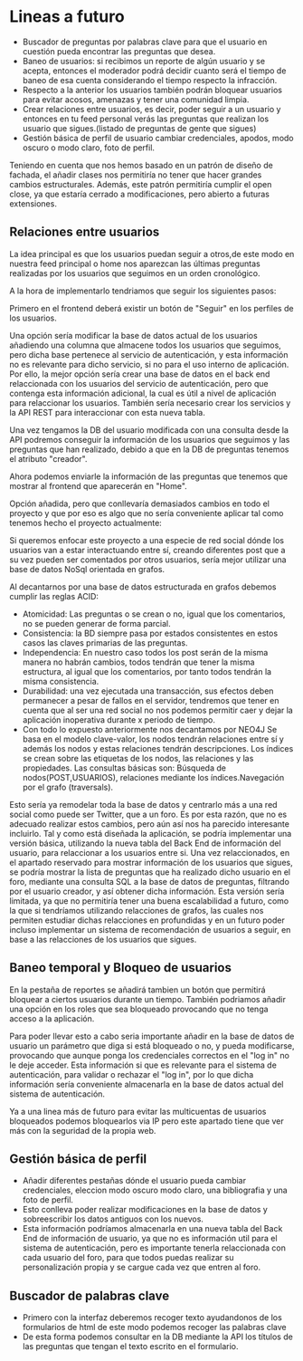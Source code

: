 # Lineas a futuro 
*  Buscador de preguntas por palabras clave para que el usuario en cuestión pueda encontrar las preguntas que desea.
* Baneo de usuarios: si recibimos un reporte de algún usuario y se acepta, entonces el moderador podrá decidir cuanto será el tiempo de baneo de esa cuenta considerando el tiempo respecto la infracción.
* Respecto a la anterior los usuarios también podrán bloquear usuarios para evitar acosos, amenazas y tener una comunidad limpia.
* Crear relaciones entre usuarios, es decir, poder seguir a un usuario y entonces en tu feed personal verás las preguntas que realizan los usuario que sigues.(listado de preguntas de gente que sigues)
* Gestión básica de perfil de usuario cambiar credenciales, apodos, modo oscuro o modo claro, foto de perfil.

Teniendo en cuenta que nos hemos basado en un patrón de diseño de fachada, el añadir clases nos permitiría no tener que hacer grandes cambios estructurales. Además, este patrón permitiría cumplir el open close, ya que estaría cerrado a modificaciones, pero abierto a futuras extensiones.

## Relaciones entre usuarios
La idea principal es que los usuarios puedan seguir a otros,de este modo en nuestra feed principal o home nos aparezcan las últimas preguntas realizadas por los usuarios que seguimos en un orden cronológico.

A la hora de implementarlo tendriamos que seguir los siguientes pasos:

Primero en el frontend deberá existir un botón de "Seguir" en los perfiles de los usuarios.

Una opción sería modificar la base de datos actual de los usuarios añadiendo una columna que almacene todos los usuarios que seguimos, pero dicha base pertenece al servicio de autenticación, y esta información no es relevante para dicho servicio, si no para el uso interno de aplicación.
Por ello, la mejor opción sería crear una base de datos en el back end relaccionada con los usuarios del servicio de autenticación, pero que contenga esta información adicional, la cual es útil a nivel de aplicación para relaccionar los usuarios. También sería necesario crear los servicios y la API REST para interaccionar con esta nueva tabla.

Una vez tengamos la DB del usuario modificada con una consulta desde la API podremos conseguir la información de los usuarios que seguimos y las preguntas que han realizado, debido a que en la DB de preguntas tenemos el atributo "creador".

Ahora podemos enviarle la información de las preguntas que tenemos que mostrar al frontend que aparecerán en "Home".


Opción añadida, pero que conllevaría demasiados cambios en todo el proyecto y que por eso es algo que no sería conveniente aplicar tal como tenemos hecho el proyecto actualmente:

Si queremos enfocar este proyecto a una especie de red social dónde los usuarios van a estar interactuando entre sí, creando diferentes post que a su vez pueden ser comentados por otros usuarios, sería mejor utilizar una base de datos NoSql orientada en grafos.

Al decantarnos por una base de datos estructurada en grafos debemos cumplir las reglas ACID:

* Atomicidad: Las preguntas o se crean o no, igual que los comentarios, no se pueden generar de forma parcial.
* Consistencia: la BD siempre pasa por estados consistentes en estos casos las claves primarias de las preguntas.
* Independencia: En nuestro caso todos los post serán de la misma manera no habrán cambios, todos tendrán que tener la misma estructura, al igual que los comentarios, por tanto todos tendrán la misma consistencia.
* Durabilidad: una vez ejecutada una transacción, sus efectos deben permanecer a pesar de fallos en el servidor, tendremos que tener en cuenta que al ser una red social no nos podemos permitir caer y dejar la aplicación inoperativa durante x periodo de tiempo. 
* Con todo lo expuesto anteriormente nos decantamos por NEO4J 
Se basa en el modelo clave-valor, los nodos tendrán relaciones entre sí y además los nodos y estas relaciones tendrán descripciones. 
Los índices se crean sobre las etiquetas de los nodos, las relaciones y las propiedades.
Las consultas básicas son: Búsqueda de nodos(POST,USUARIOS), relaciones mediante los índices.Navegación por el grafo (traversals). 

Esto sería ya remodelar toda la base de datos y centrarlo más a una red social como puede ser Twitter, que a un foro. Es por esta razón, que no es adecuado realizar estos cambios, pero aún así nos ha parecido interesante incluirlo. 
Tal y como está diseñada la aplicación, se podría implementar una versión básica, utilizando la nueva tabla del Back End de información del usuario, para relaccionar a los usuarios entre si. Una vez relaccionados, en el apartado reservado para mostrar información de los usuarios que sigues, se podría mostrar la lista de preguntas que ha realizado dicho usuario en el foro, mediante una consulta SQL a la base de datos de preguntas, filtrando por el usuario creador, y así obtener dicha información. 
Esta versión sería limitada, ya que no permitiría tener una buena escalabilidad a futuro, como la que si tendríamos utilizando relacciones de grafos, las cuales nos permiten estudiar dichas relacciones en profundidas y en un futuro poder incluso implementar un sistema de recomendación de usuarios a seguir, en base a las relacciones de los usuarios que sigues.




## Baneo temporal y Bloqueo de usuarios
En la pestaña de reportes se añadirá tambien un botón que permitirá bloquear a ciertos usuarios durante un tiempo. También podriamos añadir una opción en los roles que sea bloqueado provocando que no tenga acceso a la aplicación.

Para poder llevar esto a cabo seria importante añadir en la base de datos de usuario un parámetro que diga si está bloqueado o no, y pueda modificarse, provocando que aunque ponga los credenciales correctos en el "log in" no le deje acceder. Esta información si que es relevante para el sistema de autenticación, para validar o rechazar el "log in", por lo que dicha información sería conveniente almacenarla en la base de datos actual del sistema de autenticación.

Ya a una linea más de futuro para evitar las multicuentas de usuarios bloqueados podemos bloquearlos via IP pero este apartado tiene que ver más con la seguridad de la propia web.


## Gestión básica de perfil
 * Añadir diferentes pestañas dónde el usuario pueda cambiar credenciales, eleccion modo oscuro modo claro, una bibliografia y una foto de perfil.
 * Esto conlleva poder realizar modificaciones en la base de datos y sobreescribir los datos antiguos con los nuevos.
 * Esta información podríamos almacenarla en una nueva tabla del Back End de información de usuario, ya que no es información util para el sistema de autenticación, pero es importante tenerla relaccionada con cada usuario del foro, para que todos puedas realizar su personalización propia y se cargue cada vez que entren al foro.


## Buscador de palabras clave
  * Primero con la interfaz deberemos recoger texto ayudandonos de los formularios de html de este modo podemos recoger las palabras clave
  * De esta forma podemos consultar en la DB mediante la API los títulos de las preguntas que tengan el texto escrito en el formulario.
